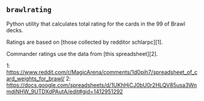 ## `brawlrating` ##

Python utility that calculates total rating for the cards in the 99 of Brawl decks.

Ratings are based on [those collected by redditor schlarpc][1].

Commander ratings use the data from [this spreadsheet][2].

1: https://www.reddit.com/r/MagicArena/comments/1d0pih7/spreadsheet_of_card_weights_for_brawl/
2: https://docs.google.com/spreadsheets/d/1UKhHjCJ0bU0r2HLQV85usa3WnmdjNHW_9UTDXdPAutA/edit#gid=1412951292
